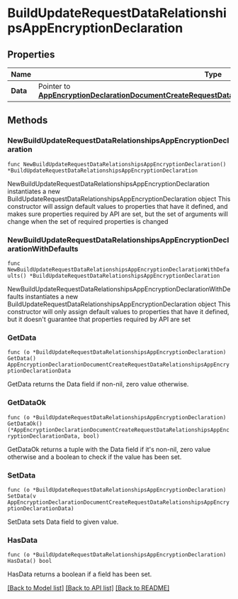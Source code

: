 # BuildUpdateRequestDataRelationshipsAppEncryptionDeclaration

## Properties

Name | Type | Description | Notes
------------ | ------------- | ------------- | -------------
**Data** | Pointer to [**AppEncryptionDeclarationDocumentCreateRequestDataRelationshipsAppEncryptionDeclarationData**](AppEncryptionDeclarationDocumentCreateRequestDataRelationshipsAppEncryptionDeclarationData.md) |  | [optional] 

## Methods

### NewBuildUpdateRequestDataRelationshipsAppEncryptionDeclaration

`func NewBuildUpdateRequestDataRelationshipsAppEncryptionDeclaration() *BuildUpdateRequestDataRelationshipsAppEncryptionDeclaration`

NewBuildUpdateRequestDataRelationshipsAppEncryptionDeclaration instantiates a new BuildUpdateRequestDataRelationshipsAppEncryptionDeclaration object
This constructor will assign default values to properties that have it defined,
and makes sure properties required by API are set, but the set of arguments
will change when the set of required properties is changed

### NewBuildUpdateRequestDataRelationshipsAppEncryptionDeclarationWithDefaults

`func NewBuildUpdateRequestDataRelationshipsAppEncryptionDeclarationWithDefaults() *BuildUpdateRequestDataRelationshipsAppEncryptionDeclaration`

NewBuildUpdateRequestDataRelationshipsAppEncryptionDeclarationWithDefaults instantiates a new BuildUpdateRequestDataRelationshipsAppEncryptionDeclaration object
This constructor will only assign default values to properties that have it defined,
but it doesn't guarantee that properties required by API are set

### GetData

`func (o *BuildUpdateRequestDataRelationshipsAppEncryptionDeclaration) GetData() AppEncryptionDeclarationDocumentCreateRequestDataRelationshipsAppEncryptionDeclarationData`

GetData returns the Data field if non-nil, zero value otherwise.

### GetDataOk

`func (o *BuildUpdateRequestDataRelationshipsAppEncryptionDeclaration) GetDataOk() (*AppEncryptionDeclarationDocumentCreateRequestDataRelationshipsAppEncryptionDeclarationData, bool)`

GetDataOk returns a tuple with the Data field if it's non-nil, zero value otherwise
and a boolean to check if the value has been set.

### SetData

`func (o *BuildUpdateRequestDataRelationshipsAppEncryptionDeclaration) SetData(v AppEncryptionDeclarationDocumentCreateRequestDataRelationshipsAppEncryptionDeclarationData)`

SetData sets Data field to given value.

### HasData

`func (o *BuildUpdateRequestDataRelationshipsAppEncryptionDeclaration) HasData() bool`

HasData returns a boolean if a field has been set.


[[Back to Model list]](../README.md#documentation-for-models) [[Back to API list]](../README.md#documentation-for-api-endpoints) [[Back to README]](../README.md)


